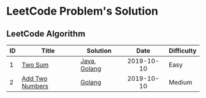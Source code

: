 # LeetCode Problem's Solution
## LeetCode Algorithm

| ID   | Title                                                        | Solution                                                     |    Date    | Difficulty |
| ---- | ------------------------------------------------------------ | ------------------------------------------------------------ | :--------: | ---------- |
| 1    | [Two Sum](https://leetcode.com/problems/two-sum/)            | [Java](algorithms/java/algocode/src/main/java/wang/suryai/a0001_TwoSum/Solution.java), [Golang](algorithms/go/1-TwoSum/main.go) | 2019-10-10 | Easy       |
| 2    | [Add Two Numbers](https://leetcode.com/problems/add-two-numbers/) | [Golang](algorithms/go/2-AddTwoNumbers/main.go)              | 2019-10-10 | Medium     |

